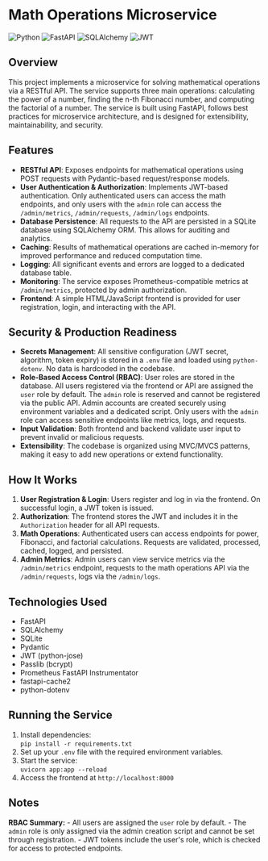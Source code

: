 # Math Operations Microservice

![Python](https://img.shields.io/badge/python-3.11-blue)
![FastAPI](https://img.shields.io/badge/FastAPI-0.110.0-green)
![SQLAlchemy](https://img.shields.io/badge/SQLAlchemy-2.0.30-blue)
![JWT](https://img.shields.io/badge/JWT-python--jose-yellow)
## Overview

This project implements a microservice for solving mathematical operations via a RESTful API. The service supports three main operations: calculating the power of a number, finding the n-th Fibonacci number, and computing the factorial of a number. The service is built using FastAPI, follows best practices for microservice architecture, and is designed for extensibility, maintainability, and security.

## Features

- **RESTful API**: Exposes endpoints for mathematical operations using POST requests with Pydantic-based request/response models.
- **User Authentication & Authorization**: Implements JWT-based authentication. Only authenticated users can access the math endpoints, and only users with the `admin` role can access the `/admin/metrics`, `/admin/requests`, `/admin/logs` endpoints.
- **Database Persistence**: All requests to the API are persisted in a SQLite database using SQLAlchemy ORM. This allows for auditing and analytics.
- **Caching**: Results of mathematical operations are cached in-memory for improved performance and reduced computation time.
- **Logging**: All significant events and errors are logged to a dedicated database table.
- **Monitoring**: The service exposes Prometheus-compatible metrics at `/admin/metrics`, protected by admin authorization.
- **Frontend**: A simple HTML/JavaScript frontend is provided for user registration, login, and interacting with the API.

## Security & Production Readiness

- **Secrets Management**: All sensitive configuration (JWT secret, algorithm, token expiry) is stored in a `.env` file and loaded using `python-dotenv`. No data is hardcoded in the codebase.
- **Role-Based Access Control (RBAC)**: User roles are stored in the database. All users registered via the frontend or API are assigned the `user` role by default. The `admin` role is reserved and cannot be registered via the public API. Admin accounts are created securely using environment variables and a dedicated script. Only users with the `admin` role can access sensitive endpoints like metrics, logs, and requests.
- **Input Validation**: Both frontend and backend validate user input to prevent invalid or malicious requests.
- **Extensibility**: The codebase is organized using MVC/MVCS patterns, making it easy to add new operations or extend functionality.

## How It Works

1. **User Registration & Login**: Users register and log in via the frontend. On successful login, a JWT token is issued.
2. **Authorization**: The frontend stores the JWT and includes it in the `Authorization` header for all API requests.
3. **Math Operations**: Authenticated users can access endpoints for power, Fibonacci, and factorial calculations. Requests are validated, processed, cached, logged, and persisted.
4. **Admin Metrics**: Admin users can view service metrics via the `/admin/metrics` endpoint, requests to the math operations API via the `/admin/requests`, logs via the `/admin/logs`.

## Technologies Used

- FastAPI
- SQLAlchemy
- SQLite
- Pydantic
- JWT (python-jose)
- Passlib (bcrypt)
- Prometheus FastAPI Instrumentator
- fastapi-cache2
- python-dotenv

## Running the Service

1. Install dependencies:  
   `pip install -r requirements.txt`
2. Set up your `.env` file with the required environment variables.
3. Start the service:  
   `uvicorn app:app --reload`
4. Access the frontend at `http://localhost:8000`

## Notes

**RBAC Summary:**
    - All users are assigned the `user` role by default.
    - The `admin` role is only assigned via the admin creation script and cannot be set through registration.
    - JWT tokens include the user's role, which is checked for access to protected endpoints.
